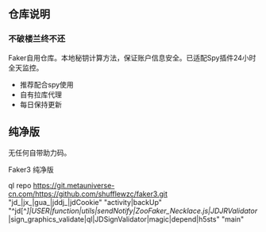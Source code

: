 ## 仓库说明
### 不破楼兰终不还

Faker自用仓库。本地秘钥计算方法，保证账户信息安全。已适配Spy插件24小时全天监控。

* 推荐配合spy使用
* 自有拉库代理
* 每日保持更新

##  纯净版

无任何自带助力码。

Faker3 纯净版

ql repo https://git.metauniverse-cn.com/https://github.com/shufflewzc/faker3.git "jd_|jx_|gua_|jddj_|jdCookie" "activity|backUp" "^jd[^_]|USER|function|utils|sendNotify|ZooFaker_Necklace.js|JDJRValidator_|sign_graphics_validate|ql|JDSignValidator|magic|depend|h5sts" "main"
